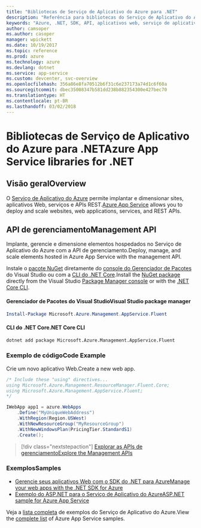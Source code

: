 ```yaml
---
title: "Bibliotecas de Serviço de Aplicativo do Azure para .NET"
description: "Referência para bibliotecas do Serviço de Aplicativo do Azure para .NET"
keywords: "Azure, .NET, SDK, API, aplicativos web, serviço de aplicativo, mobile, asp.net"
author: camsoper
ms.author: casoper
manager: wpickett
ms.date: 10/19/2017
ms.topic: reference
ms.prod: azure
ms.technology: azure
ms.devlang: dotnet
ms.service: app-service
ms.custom: devcenter, svc-overview
ms.openlocfilehash: 356a86e8fa70512b6f31c6e237173a74d1c6f60a
ms.sourcegitcommit: dbec35008347b581dd238b882354300e427bec70
ms.translationtype: HT
ms.contentlocale: pt-BR
ms.lasthandoff: 03/02/2018
---
```

# <a name="azure-app-service-libraries-for-net"></a><span data-ttu-id="a5bbf-104">Bibliotecas de Serviço de Aplicativo do Azure para .NET</span><span class="sxs-lookup"><span data-stu-id="a5bbf-104">Azure App Service libraries for .NET</span></span>

## <a name="overview"></a><span data-ttu-id="a5bbf-105">Visão geral</span><span class="sxs-lookup"><span data-stu-id="a5bbf-105">Overview</span></span>

<span data-ttu-id="a5bbf-106">O [Serviço de Aplicativo do Azure](/azure/app-service/app-service-value-prop-what-is) permite implantar e dimensionar sites, aplicativos Web, serviços e APIs REST.</span><span class="sxs-lookup"><span data-stu-id="a5bbf-106">[Azure App Service](/azure/app-service/app-service-value-prop-what-is) allows you to deploy and scale websites, web applications, services, and REST APIs.</span></span>

## <a name="management-api"></a><span data-ttu-id="a5bbf-107">API de gerenciamento</span><span class="sxs-lookup"><span data-stu-id="a5bbf-107">Management API</span></span>

<span data-ttu-id="a5bbf-108">Implante, gerencie e dimensione elementos hospedados no Serviço de Aplicativo do Azure com a API de gerenciamento.</span><span class="sxs-lookup"><span data-stu-id="a5bbf-108">Deploy, manage, and scale elements hosted in Azure App Service with the management API.</span></span>

<span data-ttu-id="a5bbf-109">Instale o [pacote NuGet](https://www.nuget.org/packages/Microsoft.Azure.Management.AppService.Fluent) diretamente do [console do Gerenciador de Pacotes][PackageManager] do Visual Studio ou com a [CLI do .NET Core][DotNetCLI].</span><span class="sxs-lookup"><span data-stu-id="a5bbf-109">Install the [NuGet package](https://www.nuget.org/packages/Microsoft.Azure.Management.AppService.Fluent) directly from the Visual Studio [Package Manager console][PackageManager] or with the [.NET Core CLI][DotNetCLI].</span></span>


#### <a name="visual-studio-package-manager"></a><span data-ttu-id="a5bbf-110">Gerenciador de Pacotes do Visual Studio</span><span class="sxs-lookup"><span data-stu-id="a5bbf-110">Visual Studio package manager</span></span>

```powershell
Install-Package Microsoft.Azure.Management.AppService.Fluent
```

#### <a name="net-core-cli"></a><span data-ttu-id="a5bbf-111">CLI do .NET Core</span><span class="sxs-lookup"><span data-stu-id="a5bbf-111">.NET Core CLI</span></span>

```bash
dotnet add package Microsoft.Azure.Management.AppService.Fluent
```

### <a name="code-example"></a><span data-ttu-id="a5bbf-112">Exemplo de código</span><span class="sxs-lookup"><span data-stu-id="a5bbf-112">Code Example</span></span>

<span data-ttu-id="a5bbf-113">Crie um novo aplicativo Web.</span><span class="sxs-lookup"><span data-stu-id="a5bbf-113">Create a new web app.</span></span>

```csharp
/* Include these "using" directives...
using Microsoft.Azure.Management.ResourceManager.Fluent.Core;
using Microsoft.Azure.Management.AppService.Fluent;
*/

IWebApp app1 = azure.WebApps
    .Define("MyUniqueWebAddress")
    .WithRegion(Region.USWest)
    .WithNewResourceGroup("MyResourceGroup")
    .WithNewWindowsPlan(PricingTier.StandardS1)
    .Create();
```

> [!div class="nextstepaction"]
> [<span data-ttu-id="a5bbf-114">Explorar as APIs de gerenciamento</span><span class="sxs-lookup"><span data-stu-id="a5bbf-114">Explore the Management APIs</span></span>](/dotnet/api/overview/azure/appservice/management)

### <a name="samples"></a><span data-ttu-id="a5bbf-115">Exemplos</span><span class="sxs-lookup"><span data-stu-id="a5bbf-115">Samples</span></span>

* [<span data-ttu-id="a5bbf-116">Gerencie seus aplicativos Web com o SDK do .NET para Azure</span><span class="sxs-lookup"><span data-stu-id="a5bbf-116">Manage your web apps with the .NET SDK for Azure</span></span>](https://azure.microsoft.com/resources/samples/app-service-web-dotnet-manage/)
* [<span data-ttu-id="a5bbf-117">Exemplo do ASP.NET para o Serviço de Aplicativo do Azure</span><span class="sxs-lookup"><span data-stu-id="a5bbf-117">ASP.NET sample for Azure App Service</span></span>](https://azure.microsoft.com/resources/samples/app-service-web-dotnet-get-started/)

<span data-ttu-id="a5bbf-118">Veja a [lista completa](https://azure.microsoft.com/resources/samples/?platform=dotnet&term=app%20service) de exemplos do Serviço de Aplicativo do Azure.</span><span class="sxs-lookup"><span data-stu-id="a5bbf-118">View the [complete list](https://azure.microsoft.com/resources/samples/?platform=dotnet&term=app%20service) of Azure App Service samples.</span></span>

[PackageManager]: https://docs.microsoft.com/nuget/tools/package-manager-console
[DotNetCLI]: https://docs.microsoft.com/dotnet/core/tools/dotnet-add-package